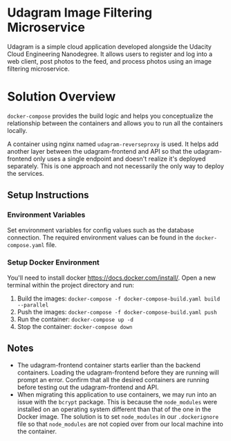 # Udagram Image Filtering Microservice

Udagram is a simple cloud application developed alongside the Udacity Cloud Engineering Nanodegree. It allows users to register and log into a web client, post photos to the feed, and process photos using an image filtering microservice.

# Solution Overview
`docker-compose` provides the build logic and helps you conceptualize the relationship between the containers and allows you to run all the containers locally.

A container using nginx named `udagram-reverseproxy` is used. It helps add another layer between the udagram-frontend and API so that the udagram-frontend only uses a single endpoint and doesn't realize it's deployed separately. This is one approach and not necessarily the only way to deploy the services.

## Setup Instructions

### Environment Variables
Set environment variables for config values such as the database connection. The required environment values can be found in the `docker-compose.yaml` file.

### Setup Docker Environment
You'll need to install docker https://docs.docker.com/install/. Open a new terminal within the project directory and run:

1. Build the images: `docker-compose -f docker-compose-build.yaml build --parallel`
2. Push the images: `docker-compose -f docker-compose-build.yaml push`
3. Run the container: `docker-compose up -d`
4. Stop the container: `docker-compose down`

## Notes
* The udagram-frontend container starts earlier than the backend containers. Loading the udagram-frontend before they are running will prompt an error. Confirm that all the desired containers are running before testing out the udagram-frontend and API.
* When migrating this application to use containers, we may run into an issue with the `bcrypt` package. This is because the `node_modules` were installed on an operating system different than that of the one in the Docker image. The solution is to set `node_modules` in our `.dockerignore` file so that `node_modules` are not copied over from our local machine into the container.